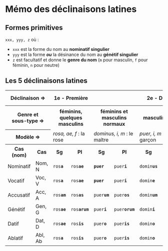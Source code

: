 # Mémo des déclinaisons latines

## Formes primitives

`xxx, yyy, z` où :

* `xxx` est la forme du nom au **nominatif singulier**
* `yyy` est la forme ***ou*** la désinance du nom au **génétif singulier**
* `z` est facultatif et donne le **genre du nom** (`m` pour masculin, `f` pour féminin, `n` pour neutre)

## Les 5 déclinaisons latines

<table>
<tr>
 <th colspan="2">Déclinaison =></th>
 <th colspan="2">1e - Première</th>
 <th colspan="6">2e - Deuxième</th>
 <th colspan="8">3e - Troisième</th>
 <th colspan="4">4e - Quatrième</th>
 <th colspan="2">5e - Cinquième</th>
</tr>
<tr>
 <th rowspan="2" colspan="2">Genre et<br/>sous-type =></th>
 <th colspan="2" rowspan="2">féminins,<br/>quelques masculins</th>
 <th colspan="2" rowspan="2">féminins et<br/>masculins normaux</th>
 <th colspan="2" rowspan="2">masculins en <code>-r</code></th>
 <th colspan="2" rowspan="2">neutres</th>
 <th colspan="4"><i>impari</i>syllabiques</th>
 <th colspan="4"><i>pari</i>syllabiques</th>
 <th colspan="2" rowspan="2">masculins,<br/>quelques féminins</th>
 <th colspan="2" rowspan="2">neutres</th>
 <th colspan="2" rowspan="2">féminins</th>
</tr>
<tr>
 <th colspan="2">masculins et féminins</th>
 <th colspan="2">neutres</th>
 <th colspan="2">masculins et féminins</th>
 <th colspan="2">neutres</th>
</tr>
<tr>
 <th colspan="2">Modèle =></th>
 <td colspan="2"><i>rosa, ae, f</i> : la rose</td>
 <td colspan="2"><i>dominus, i, m</i> : le maître</td>
 <td colspan="2"><i>puer, i, m</i> : le garçon</td>
 <td colspan="2"><i>templum, i, n</i> : le temple</td>
 <td colspan="2"><i>dux, ducis, m</i> : le chef</td>
 <td colspan="2"><i>corpus, is, n</i> : le corps</td>
 <td colspan="2"><i>civis, is, m</i> : le citoyen</td>
 <td colspan="2"><i>mare, is, n</i> : la mer</td>
 <td colspan="2"><i>manus, us, f</i> : la main</td>
 <td colspan="2"><i>cornus, us, n</i> : la corne</td>
 <td colspan="2"><i>res, ei, f</i> : la chose</td>
</tr>
<tr>
 <th>Cas (nom)</th>
 <th>Cas</th>
 <th>Sg</th>
 <th>Pl</th>
 <th>Sg</th>
 <th>Pl</th>
 <th>Sg</th>
 <th>Pl</th>
 <th>Sg</th>
 <th>Pl</th>
 <th>Sg</th>
 <th>Pl</th>
 <th>Sg</th>
 <th>Pl</th>
 <th>Sg</th>
 <th>Pl</th>
 <th>Sg</th>
 <th>Pl</th>
 <th>Sg</th>
 <th>Pl</th>
 <th>Sg</th>
 <th>Pl</th>
 <th>Sg</th>
 <th>Pl</th>
</tr>
<tr>
 <td>Nominatif</td>
 <td>Nom, N</td>
  <td><code>ros<b>a</b></code></td>
  <td><code>ros<b>ae</b></code></td>
  <td><code><b>puer</b></code></td>
  <td><code>puer<b>i</b></code></td>
  <td><code>domin<b>us</b></code></td>
  <td><code>domin<b>i</b></code></td>
  <td><code>templ<b>um</b></code></td>
  <td><code>templ<b>a</b></code></td>
  <td><code><b>dux</b></code></td>
  <td><code>du<u>c</u><b>es<b></code></td>
  <td><code><b>corpus</b></code></td>
  <td><code><u>corpor</u><b>a</b></code></td>
  <td><code>civ<b>is</b></code></td>
  <td><code>civ<b>es</code></td>
  <td><code>mar<b>e</b></code></td>
  <td><code>mar<b><i>i</i>a</b></code></td>
  <td><code>man<b>us</b></code></td>
  <td><code>man<b>us</b></code></td>
  <td><code>corn<b>us</b></code></td>
  <td><code>corn<b>ua</b></code></td>
  <td><code>r<b>es</b></code></td>
  <td><code>r<b>es</b></code></td>
</tr>
<tr>
 <td>Vocatif</td>
 <td>Voc, V</td>
  <td><code>ros<b>a</b></code></td>
  <td><code>ros<b>ae</b></code></td>
  <td><code><b>puer</b></code></td>
  <td><code>puer<b>i</b></code></td>
  <td><code>domin<b>e</b></code></td>
  <td><code>domin<b>i</b></code></td>
  <td><code>templ<b>um</b></code></td>
  <td><code>templ<b>a</b></code></td>
  <td><code><b>dux</b></code></td>
  <td><code>du<u>c</u><b>es<b></code></td>
  <td><code><b>corpus</b></code></td>
  <td><code>corp<u>or</u><b>a</b></code></td>
  <td><code>civ<b>is</b></code></td>
  <td><code>civ<b>es</code></td>
  <td><code>mar<b>e</b></code></td>
  <td><code>mar<b><i>i</i>a</code></td>
  <td><code>man<b>us</b></code></td>
  <td><code>man<b>us</b></code></td>
  <td><code>corn<b>us</b></code></td>
  <td><code>corn<b>ua</b></code></td>
  <td><code>r<b>es</b></code></td>
  <td><code>r<b>es</b></code></td>
</tr>
<tr>
 <td>Accusatif</td>
 <td>Acc, A</td>
  <td><code>ros<b>am</b></code></td>
  <td><code>ros<b>as</b></code></td>
  <td><code>puer<b>um</b></code></td>
  <td><code>puer<b>os</b></code></td>
  <td><code>domin<b>um</b></code></td>
  <td><code>domin<b>os</b></code></td>
  <td><code>templ<b>um</b></code></td>
  <td><code>templ<b>a</b></code></td>
  <td><code>du<u>c</u><b>em</b></code></td>
  <td><code>du<u>c</u><b>es</b></code></td>
  <td><code><b>corpus</b></code></td>
  <td><code>corp<u>or</u><b>a</b></code></td>
  <td><code>civ<b>em</b></code></td>
  <td><code>civ<b>es</code></td>
  <td><code>mar<b>e</b></code></td>
  <td><code>mar<b><i>i</i>a</code></td>
  <td><code>man<b>um</b></code></td>
  <td><code>man<b>us</b></code></td>
  <td><code>corn<b>us</b></code></td>
  <td><code>corn<b>ua</b></code></td>
  <td><code>r<b>em</b></code></td>
  <td><code>r<b>es</b></code></td>
</tr>
<tr>
 <td>Génétif</td>
 <td>Gen, G</td>
  <td><code>ros<b>ae</b></code></td>
  <td><code>ros<b>arum</b></code></td>
  <td><code>puer<b>i</b></code></td>
  <td><code>puer<b>orum</b></code></td>
  <td><code>domin<b>i</b></code></td>
  <td><code>domin<b>orum</b></code></td>
  <td><code>templ<b>i</b></code></td>
  <td><code>templ<b>orum</b></code></td>
  <td><code>du<u>c</u><b>is</b></code></td>
  <td><code>du<u>c</u><b>um</b></code></td>
  <td><code>corp<u>or</u><b>is</b></code></td>
  <td><code>corp<u>or</u><b>is</um</code></td>
  <td><code>civ<b>is</b></code></td>
  <td><code>civ<b><i>i</i>um</code></td>
  <td><code>mar<b>is</b></code></td>
  <td><code>mar<b><i>i</i>um</code></td>
  <td><code>man<b>us</b></code></td>
  <td><code>man<b>uum</b></code></td>
  <td><code>corn<b>us</b></code></td>
  <td><code>corn<b>uum</b></code></td>
  <td><code>r<b>ei</b></code></td>
  <td><code>r<b>erum</b></code></td>
</tr>
<tr>
 <td>Datif</td>
 <td>Dat, D</td>
  <td><code>ros<b>ae</b></code></td>
  <td><code>ros<b>is</b></code></td>
  <td><code>puer<b>o</b></code></td>
  <td><code>puer<b>is</b></code></td>
  <td><code>domin<b>o</b></code></td>
  <td><code>domin<b>is</b></code></td>
  <td><code>templ<b>o</b></code></td>
  <td><code>templ<b>is</b></code></td>
  <td><code>du<u>c</u><b>i</b></code></td>
  <td><code>du<u>c</u><b>ibus</b></code></td>
  <td><code>corp<u>or</u><b>i</b></code></td>
  <td><code>corp<u>or</u><b>ibus</b></code></td>
  <td><code>civ<b>i</b></code></td>
  <td><code>civ<b>ibus</code></td>
  <td><code>mar<b>i</b></code></td>
  <td><code>mar<b>ibus</code></td>
  <td><code>man<b>ui</b></code></td>
  <td><code>man<b>ibus</b></code></td>
  <td><code>corn<b>ui</b></code></td>
  <td><code>corn<b>ibus</b></code></td>
  <td><code>r<b>ei</b></code></td>
  <td><code>r<b>ebus</b></code></td>
</tr>
<tr>
 <td>Ablatif</td>
 <td>Abl, Ab</td>
  <td><code>ros<b>a</b></code></td>
  <td><code>ros<b>is</b></code></td>
  <td><code>puer<b>o</b></code></td>
  <td><code>puer<b>is</b></code></td>
  <td><code>domin<b>o</b></code></td>
  <td><code>domin<b>is</b></code></td>
  <td><code>templ<b>o</b></code></td>
  <td><code>templ<b>is</b></code></td>
  <td><code>du<u>c</u><b>e</b></code></td>
  <td><code>du<u>c</u><b>ibus</b></code></td>
  <td><code>corp<u>or</u><b>e</b></code></td>
  <td><code>corp<u>or</u><b>ibus</b></code></td>
  <td><code>civ<b>e</b></code></td>
  <td><code>civ<b>ibus</code></td>
  <td><code>mar<b><i>i</i></b></code></td>
  <td><code>mar<b>ibus</code></td>
  <td><code>man<b>u</b></code></td>
  <td><code>man<b>ibus</b></code></td>
  <td><code>corn<b>u</b></code></td>
  <td><code>corn<b>ibus</b></code></td>
  <td><code>r<b>e</b></code></td>
  <td><code>r<b>ebus</b></code></td>
</tr>
</table>

